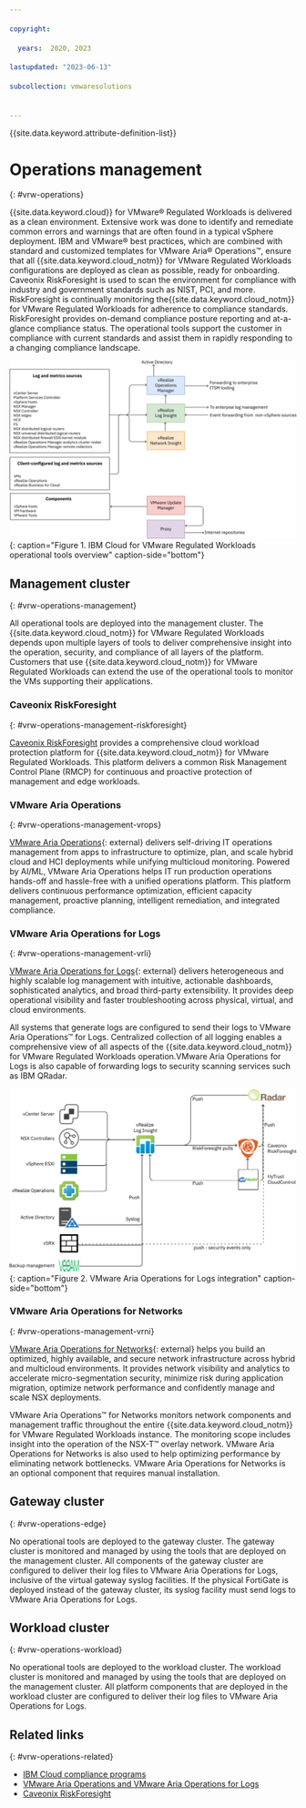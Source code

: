 ```yaml
---

copyright:

  years:  2020, 2023

lastupdated: "2023-06-13"

subcollection: vmwaresolutions


---
```


{{site.data.keyword.attribute-definition-list}}

# Operations management
{: #vrw-operations}

{{site.data.keyword.cloud}} for VMware® Regulated Workloads is delivered as a clean environment. Extensive work was done to identify and remediate common errors and warnings that are often found in a typical vSphere deployment. IBM and VMware® best practices, which are combined with standard and customized templates for VMware Aria® Operations™, ensure that all {{site.data.keyword.cloud_notm}} for VMware Regulated Workloads configurations are deployed as clean as possible, ready for onboarding. Caveonix RiskForesight is used to scan the environment for compliance with industry and government standards such as NIST, PCI, and more. RiskForesight is continually monitoring the{{site.data.keyword.cloud_notm}} for VMware Regulated Workloads for adherence to compliance standards. RiskForesight provides on-demand compliance posture reporting and at-a-glance compliance status.
The operational tools support the customer in compliance with current standards and assist them in rapidly responding to a changing compliance landscape.

![IBM Cloud for VMware Regulated Workloads operational tools overview](../../images/vrw-opstools.svg "IBM Cloud for VMware Regulated Workloads operational tools overview"){: caption="Figure 1. IBM Cloud for VMware Regulated Workloads operational tools overview" caption-side="bottom"}

## Management cluster
{: #vrw-operations-management}

All operational tools are deployed into the management cluster. The {{site.data.keyword.cloud_notm}} for VMware Regulated Workloads depends upon multiple layers of tools to deliver comprehensive insight into the operation, security, and compliance of all layers of the platform. Customers that use {{site.data.keyword.cloud_notm}} for VMware Regulated Workloads can extend the use of the operational tools to monitor the VMs supporting their applications.

### Caveonix RiskForesight
{: #vrw-operations-management-riskforesight}

[Caveonix RiskForesight](/docs/vmwaresolutions?topic=vmwaresolutions-vrw-caveonix) provides a comprehensive cloud workload protection platform for {{site.data.keyword.cloud_notm}} for VMware Regulated Workloads. This platform delivers a common Risk Management Control Plane (RMCP) for continuous and proactive protection of management and edge workloads.

### VMware Aria Operations
{: #vrw-operations-management-vrops}

[VMware Aria Operations](https://www.vmware.com/products/aria-operations.html){: external} delivers self-driving IT operations management from apps to infrastructure to optimize, plan, and scale hybrid cloud and HCI deployments while unifying multicloud monitoring. Powered by AI/ML, VMware Aria Operations helps IT run production operations hands-off and hassle-free with a unified operations platform. This platform delivers continuous performance optimization, efficient capacity management, proactive planning, intelligent remediation, and integrated compliance.

### VMware Aria Operations for Logs
{: #vrw-operations-management-vrli}

[VMware Aria Operations for Logs](https://www.vmware.com/products/aria-operations-for-logs.html){: external} delivers heterogeneous and highly scalable log management with intuitive, actionable dashboards, sophisticated analytics, and broad third-party extensibility. It provides deep operational visibility and faster troubleshooting across physical, virtual, and cloud environments.

All systems that generate logs are configured to send their logs to VMware Aria Operations™ for Logs. Centralized collection of all logging enables a comprehensive view of all aspects of the {{site.data.keyword.cloud_notm}} for VMware Regulated Workloads operation.VMware Aria Operations for Logs is also capable of forwarding logs to security scanning services such as IBM QRadar.

![VMware Aria Operations for Logs integration](../../images/vrw-log-flow.svg "VMware Aria Operations for Logs integration"){: caption="Figure 2. VMware Aria Operations for Logs integration" caption-side="bottom"}

### VMware Aria Operations for Networks
{: #vrw-operations-management-vrni}

[VMware Aria Operations for Networks](https://www.vmware.com/products/aria-operations-for-networks.html){: external} helps you build an optimized, highly available, and secure network infrastructure across hybrid and multicloud environments. It provides network visibility and analytics to accelerate micro-segmentation security, minimize risk during application migration, optimize network performance and confidently manage and scale NSX deployments.

VMware Aria Operations™ for Networks monitors network components and management traffic throughout the entire {{site.data.keyword.cloud_notm}} for VMware Regulated Workloads instance. The monitoring scope includes insight into the operation of the NSX-T™ overlay network. VMware Aria Operations for Networks is also used to help optimizing performance by eliminating network bottlenecks. VMware Aria Operations for Networks is an optional component that requires manual installation.

## Gateway cluster
{: #vrw-operations-edge}

No operational tools are deployed to the gateway cluster. The gateway cluster is monitored and managed by using the tools that are deployed on the management cluster. All components of the gateway cluster are configured to deliver their log files to VMware Aria Operations for Logs, inclusive of the virtual gateway syslog facilities. If the physical FortiGate is deployed instead of the gateway cluster, its syslog facility must send logs to VMware Aria Operations for Logs.

## Workload cluster
{: #vrw-operations-workload}

No operational tools are deployed to the workload cluster. The workload cluster is monitored and managed by using the tools that are deployed on the management cluster. All platform components that are deployed in the workload cluster are configured to deliver their log files to VMware Aria Operations for Logs.

## Related links
{: #vrw-operations-related}

* [IBM Cloud compliance programs](https://www.ibm.com/cloud/compliance)
* [VMware Aria Operations and VMware Aria Operations for Logs](/docs/vmwaresolutions?topic=vmwaresolutions-vrops_overview)
* [Caveonix RiskForesight](/docs/vmwaresolutions?topic=vmwaresolutions-caveonix_considerations)

